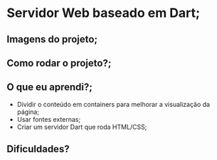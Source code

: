 # Servidor Web baseado em Dart;
## Imagens do projeto;
## Como rodar o projeto?;
## O que eu aprendi?;
- Dividir o conteúdo em containers para melhorar a visualização da página;
- Usar fontes externas;
- Criar um servidor Dart que roda HTML/CSS;
## Dificuldades?
